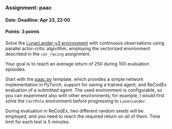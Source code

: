 ### Assignment: paac
#### Date: Deadline: Apr 23, 22:00
#### Points: 3 points

Solve the [LunarLander-v3 environment](https://gymnasium.farama.org/environments/box2d/lunar_lander/)
with continuous observations using parallel actor-critic algorithm, employing
the vectorized environment described in the `car_racing` assignment.

Your goal is to reach an average return of 250 during 100 evaluation episodes.

Start with the [paac.py](https://github.com/ufal/npfl139/tree/master/labs/07/paac.py)
template, which provides a simple network implementation in PyTorch, support for
saving a trained agent, and ReCodEx evaluation of a submitted agent. The used
environment is configurable, so you can experiment also with other environments;
for example, I would first solve the `CartPole` environment before progressing
to `LunarLander`.

During evaluation in ReCodEx, two different random seeds will be employed, and
you need to reach the required return on all of them. Time limit for each test
is 5 minutes.
